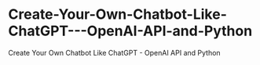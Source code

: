 # Create-Your-Own-Chatbot-Like-ChatGPT---OpenAI-API-and-Python
Create Your Own Chatbot Like ChatGPT - OpenAI API and Python
